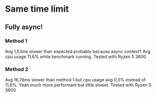 # Same time limit

## Fully async!

### Method 1
Avg 1,53ms slower than expected probably because async context? Avg cpu usage 11,6% while benchmark running. Tested with Ryzen 5 3600

### Method 2
Avg 16,78ms slower than method 1 but cpu usage avg 0,3% instead of 11,6%. Yeah much more performant but little slower. Tested with Ryzen 5 3600